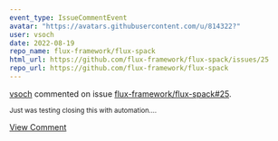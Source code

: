 ```yaml
---
event_type: IssueCommentEvent
avatar: "https://avatars.githubusercontent.com/u/814322?"
user: vsoch
date: 2022-08-19
repo_name: flux-framework/flux-spack
html_url: https://github.com/flux-framework/flux-spack/issues/25
repo_url: https://github.com/flux-framework/flux-spack
---
```


<a href='https://github.com/vsoch' target='_blank'>vsoch</a> commented on issue <a href='https://github.com/flux-framework/flux-spack/issues/25' target='_blank'>flux-framework/flux-spack#25</a>.

<small>Just was testing closing this with automation....</small>

<a href='https://github.com/flux-framework/flux-spack/issues/25' target='_blank'>View Comment</a>